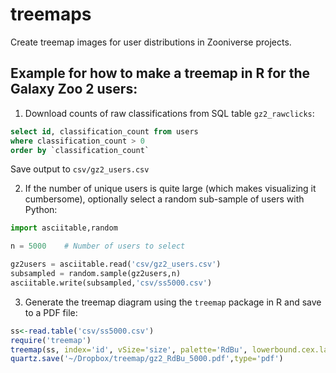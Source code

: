 # treemaps

Create treemap images for user distributions in Zooniverse projects. 

## Example for how to make a treemap in R for the Galaxy Zoo 2 users:

1. Download counts of raw classifications from SQL table ```gz2_rawclicks```:

```sql
select id, classification_count from users
where classification_count > 0
order by `classification_count`
```

Save output to ```csv/gz2_users.csv```

2. If the number of unique users is quite large (which makes visualizing it cumbersome), optionally select a random sub-sample of users with Python:

```python
import asciitable,random

n = 5000    # Number of users to select

gz2users = asciitable.read('csv/gz2_users.csv')
subsampled = random.sample(gz2users,n)
asciitable.write(subsampled,'csv/ss5000.csv')
```

3. Generate the treemap diagram using the ```treemap``` package in R and save to a PDF file: 

```R
ss<-read.table('csv/ss5000.csv')
require('treemap')
treemap(ss, index='id', vSize='size', palette='RdBu', lowerbound.cex.labels=1, title='Galaxy Zoo 2 user distribution', fontsize.labels=200, aspRatio=1, algorithm='pivotSize', type='index', border.lwds=1)
quartz.save('~/Dropbox/treemap/gz2_RdBu_5000.pdf',type='pdf')
```


